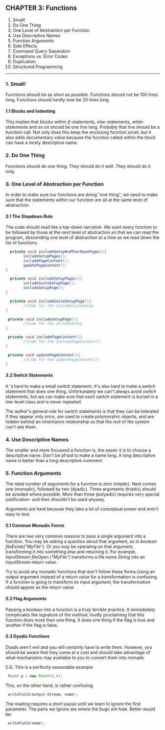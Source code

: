## CHAPTER 3: Functions

1. Small!
2. Do One Thing
3. One Level of Abstraction per Function
4. Use Descriptive Names
5. Function Arguments
6. Side Effects
7. Command Query Separation
8. Exceptions vs. Error Codes
9. Duplication
10. Structured Programming

---

### 1. Small!

Functions should be as short as possible. Functions should not be 100 lines long. Functions should 
hardly ever be 20 lines long. 

#### 1.1 Blocks and Indenting

This implies that blocks within *if*-statements, *else*-statements, *while*-statements and so on should be
one line long. Probably that line should be a function call. Not only does this keep the enclosing function 
small, but it also adds documentary value because the function called within the block can have a nicely descriptive
name.

### 2. Do One Thing

Functions should do one thing. They should do it well. They should do it only.

### 3. One Level of Abstraction per Function

In order to make sure our functions are doing "one thing", we need to make sure that the statements within our
function are all at the same level of abstraction.

#### 3.1 The Stepdown Rule

The code should read like a top-down narrative. We want every function to be followed by those at the next level
of abstraction so that we can read the program, descending one level of abstraction at a time as we read down
the list of functions.

```java
  private void includeSetupAndTearDownPages(){
        includeSetupPages();
        includePageContent();
        updatePageContent();
}

  private void includeSetupPages(){
        includeSuiteSetupPage();
        includeSetupPage();
}

  private void includeSuiteSetupPage(){
        //Code for the includeSuiteSetup
}

 private void includeSetupPage(){
        //Code for the includeSetup
}

 private void includePageContent(){
        //Code for the includePageContent();
}

 private void updatePageContent(){
        //Code for the updatePageContent();
}
```

#### 3.2 Switch Statements
It 's hard to make a small *switch* statement. It's also hard to make a *switch* statement
that does one thing. Unfortunately we can't always avoid *switch* statements, but we can make
sure that each *switch* statement is buried in a low-level class and is never repeated. 

The author's general rule for *switch* statements is that they can be tolerated if they appear 
only once, are used to create polymorphic objects, and are hidden behind an inheritance relationship so that the rest of the 
system can't see them. 



### 4. Use Descriptive Names
The smaller and more focussed a function is, the easier it is to choose a descriptive
name. Don't be afraid to make a name long. A long descriptive name is better than a
long descriptive comment.

### 5. Function Arguments
The ideal number of arguments for a function is zero (niladic). Next comes one (monadic), followed
by two (dyadic). Three arguments (triadic) should be avoided where possible. More than three
(polyadic) requires very special justification- and then shouldn't be used anyway.

Arguments are hard because they take a lot of conceptual power and aren't easy to test.

#### 5.1 Common Monadic Forms
There are two very common reasons to pass a single argument into a function. You may be
asking a question about that argument, as in *boolean fileExists("MyFile")*. Or
you may be operating on that argument, transforming it into something else and
returning it. For example, *InputStream fileOpen ("MyFile")* transforms a file name
*String* into an *InputStream* return value.

Try to avoid any monadic functions that don't follow these forms.Using an output argument 
instead of a return value for a transformation is confusing. If a function is going to
transform its input argument, the transformation should appear as the return value.

#### 5.2 Flag Arguments
Passing a boolean into a function is a truly terrible practice. It immediately complicates
the signature of the method, loudly proclaiming that this function does more than one thing.
It does one thing if the flag is true and another if the flag is false.

#### 5.3 Dyadic Functions
Dyads aren't evil and you will certainly have to write them. However, you should be aware
that they come at a cost and should take advantage of what mechanisms may available to you
to convert them into monads.


E.G. This is a perfectly reasonable example
```java
 Point p = new Point(0,0);
```

This, on the other hand, is rather confusing

```java
 writeField(output-Stream, name);
```
The reading requires a short pause until we learn to ignore the first parameter.
The parts we ignore are where the bugs will hide. Better would be:

```java
 writeField(name);
```


